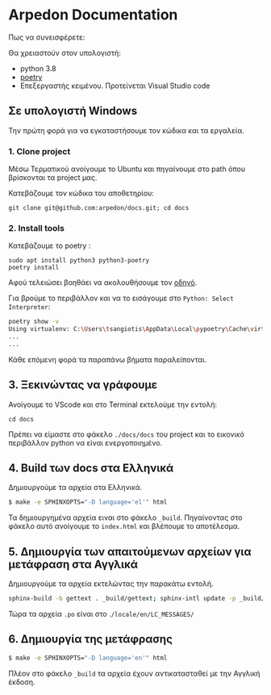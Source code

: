 # Arpedon Documentation

Πως να συνεισφέρετε:

Θα χρειαστούν στον υπολογιστή:

- python 3.8
- [poetry](https://python-poetry.org/docs/)
- Επεξεργαστής κειμένου. Προτείνεται Visual Studio code

## Σε υπολογιστή Windows

Την πρώτη φορά για να εγκαταστήσουμε τον κώδικα και τα εργαλεία.

### 1. Clone project

Μέσω Τερματικού ανοίγουμε το Ubuntu και πηγαίνουμε στο path όπου βρίσκονται τα project μας.

Κατεβάζουμε τον κώδικα του αποθετηρίου:

```
git clone git@github.com:arpedon/docs.git; cd docs
```

### 2. Install tools

Κατεβάζουμε το poetry :

```
sudo apt install python3 python3-poetry
poetry install
```

Αφού τελειώσει βοηθάει να ακολουθήσουμε τον [οδηγό](https://code.visualstudio.com/docs/python/environments). 

Για βρούμε το περιβάλλον και να το εισάγουμε στο `Python: Select Interpreter`:

```bash
poetry show -v
Using virtualenv: C:\Users\tsangiotis\AppData\Local\pypoetry\Cache\virtualenvs\arpedon-docs-ih6q2V8l-py3.8
...
...
```

Κάθε επόμενη φορά τα παραπάνω βήματα παραλείπονται.


## 3. Ξεκινώντας να γράφουμε

Ανοίγουμε το VScode και στο Terminal εκτελούμε την εντολή:

```
cd docs
```

Πρέπει να είμαστε στο φάκελο `./docs/docs` του project και το εικονικό περιβάλλον python να είναι ενεργοποιημένο.

## 4. Build των docs στα Ελληνικά

Δημιουργούμε τα αρχεία στα Ελληνικά.

```bash
$ make -e SPHINXOPTS="-D language='el'" html
```

Τα δημιουργημένα αρχεία ειναι στο φάκελο `_build`. Πηγαίνοντας στο φάκελο αυτό ανοίγουμε το `index.html` και βλέπουμε το αποτέλεσμα.

## 5. Δημιουργία των απαιτούμενων αρχείων για μετάφραση στα Αγγλικά

Δημιουργούμε τα αρχεία εκτελώντας την παρακάτω εντολή.

```bash
sphinx-build -b gettext . _build/gettext; sphinx-intl update -p _build/gettext -l en
```

Τώρα τα αρχεία `.po` είναι στο .`/locale/en/LC_MESSAGES/`

## 6. Δημιουργία της μετάφρασης

```bash
$ make -e SPHINXOPTS="-D language='en'" html
```

Πλέον στο φάκελο `_build` τα αρχεία έχουν αντικατασταθεί με την Αγγλική έκδοση.
